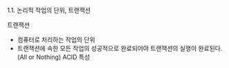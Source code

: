 1.1. 논리적 작업의 단위, 트랜잭션

트랜잭션
- 컴퓨터로 처리하는 작업의 단위
- 트랜잭션에 속한 모든 작업의 성공적으로 완료되어야 트랜잭션의 실행이 완료된다. (All or Nothing)
ACID 특성





